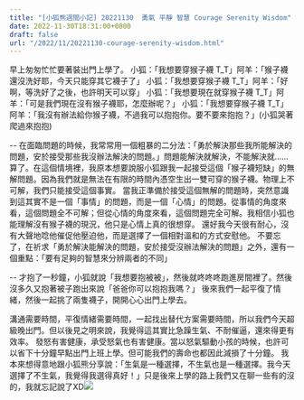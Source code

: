 ```yaml
---
title: "[小狐熊週間小記] 20221130  勇氣 平靜 智慧 Courage Serenity Wisdom"
date: 2022-11-30T18:31:00+0800
draft: false
url: "/2022/11/20221130-courage-serenity-wisdom.html"
---
```



早上匆匆忙忙要著裝出門上學了。
小狐：「我想要穿猴子襪 T_T」阿羊：「猴子襪還沒洗好耶，今天只能穿其它襪子了」
小狐：「我想要穿猴子襪 T_T」阿羊：「好啊，等洗好了之後，也許明天可以穿」
小狐：「我想要現在就穿猴子襪 T_T」阿羊：「可是我們現在沒有猴子襪耶，怎麼辦呢？」
小狐：「我想要穿猴子襪 T_T」阿羊：「我沒有辦法給你猴子襪，不過我可以抱抱你。要不要來抱抱？」(小狐哭著爬過來抱抱)

--
在面臨問題的時候，我常常用一個粗暴的二分法：「勇於解決那些我所能解決的問題，安於接受那些我沒辦法解決的問題。」問題能解決就解決，不能解決就……算了。在這個情境裡，我原本想要說服小狐跟我一起接受這個「猴子襪短缺」的無解問題。因為我們就是無法在有限的時間內憑空生出一雙可穿的猴子襪。物理上不可解，我們只能接受這個事實。
當我正準備於接受這個無解的問題時，突然意識到這其實不是一個「事情」的問題，而是一個「心情」的問題。從事情的角度來看，這個問題全不可解；但從心情的角度來看，這個問題完全可解。我相信小狐也能理解沒有猴子襪的現況，他只是心情上真的很想穿。
還好我今天很有耐心，沒有大聲地唸他催促他壓迫他，而是選擇了一個相對溫和的方式安慰他。
不要忘了，在祈求「勇於解決能解決的問題，安於接受沒辦法解決的問題」之外，還有一個重點：「要有足夠的智慧來分辨兩者的不同」

--
才抱了一秒鐘，小狐就說「我想要抱被被」，然後就咚咚咚跑進房間裡了。然後沒多久又抱著被子跑出來說「爸爸你可以抱抱我嗎？」
後來我們一起平復了情緒，然後一起挑了兩隻襪子，開開心心出門上學去。

溝通需要時間，平復情緒需要時間，一起找出替代方案需要時間，所以我們今天超級晚出門。但以後見之明來說，我覺得這其實比急躁生氣、不耐催逼，還來得更有效率。
發怒有害健康，承受怒氣也有害健康。當以怒氣驅動小孩的時候，也許可以省下十分鐘早點出門上班上學。但可能我們的壽命也都因此減損了十分鐘。
我本來想得意地跟小狐熊分享說：「生氣是一種選擇，不生氣也是一種選擇。我今天選擇了不生氣，我覺得我選得真好！」只是後來上學的路上我們又在聊一些有的沒的，我就忘記說了XD![]($https://blogger.googleusercontent.com/img/a/AVvXsEhWuMdnVYgnIEl5fP4Vf9him6uyo_pb-Rn8SbHB0WcACixD9Mm9R9Yy-FCZG4DDpiBfiHz1W9D49s8XDKwrzsj_EYLgqlbzxOOCo4HFQZqC459hwb5U2BK-KaL9HU6OWO69IIeaiH_tz_MR16EyKXOJXScchCmvEt_BqWf_K-atT2I-DQj4XlZrquGR)


